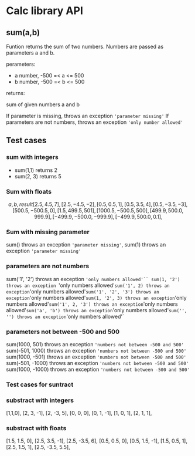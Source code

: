 # Calc library API

## **sum(a,b)**

Funtion returns the sum of two numbers. Numbers are passed as parameters a and b.

perameters:

- a number, -500 =< a <= 500
- b number, -500 =< b <= 500

returns:

sum of given numbers a and b

If parameter is missing, throws an exception `'parameter missing'`
If parameters are not numbers, throws an exception `'only number allowed'`

## Test cases

### sum with integers

- sum(1,1) returns 2
- sum(2, 3) returns 5

### Sum with floats

```math

a, b, result
   [2.5, 4.5, 7],
    [2.5, -4.5, -2],
    [0.5, 0.5, 1],
    [0.5, 3.5, 4],
    [0.5, -3.5, -3],
    [500.5, -500.5, 0],
    [1.5, 499.5, 501],
    [1000.5, -500.5, 500],
    [499.9, 500.0, 999.9],
    [-499.9, -500.0, -999.9],
    [-499.9, 500.0, 0.1],
```

### Sum with missing parameter

sum() throws an exception `'parameter missing'`,
sum(1) throws an exception `'parameter missing'`

### parameters are not numbers

sum('1', '2') throws an exception ` 'only numbers allowed'``
sum(1, '2') throws an exception  `'only numbers allowed'`sum('1', 2) throws an exception`'only numbers allowed'`sum('1', '2', '3') throws an exception`'only numbers allowed'`sum(1, '2', 3) throws an exception`'only numbers allowed'`sum('1', 2, '3') throws an exception`'only numbers allowed'`sum('a', 'b') throws an exception`'only numbers allowed'`sum('', '') throws an exception`'only numbers allowed'`

### parameters not between -500 and 500

sum(1000, 501) throws an exception `'numbers not between -500 and 500'`
sum(-501, 1000) throws an exception `'numbers not between -500 and 500'`
sum(1000, -501) throws an exception `'numbers not between -500 and 500'`
sum(-501, -1000) throws an exception `'numbers not between -500 and 500'`
sum(1000, -1000) throws an exception `'numbers not between -500 and 500'`

### Test cases for suntract

### substract with integers

[1,1,0],
[2, 3, -1],
[2, -3, 5],
[0, 0, 0],
[0, 1, -1],
[1, 0, 1],
[2, 1, 1],

### substract with floats
[1.5, 1.5, 0],
[2.5, 3.5, -1],
[2.5, -3.5, 6],
[0.5, 0.5, 0],
[0.5, 1.5, -1],
[1.5, 0.5, 1],
[2.5, 1.5, 1],
[2.5, -3.5, 5.5],

